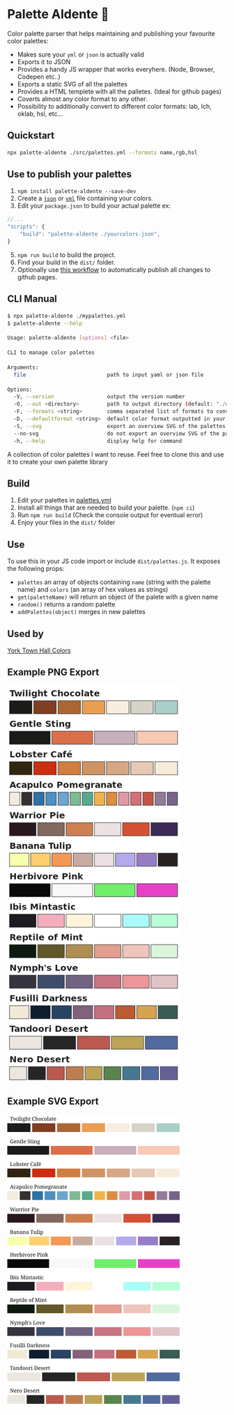 # Palette Aldente 🍝

Color palette parser that helps maintaining and publishing your favourite color palettes:

- Makes sure your `yml` or `json` is actually valid
- Exports it to JSON
- Provides a handy JS wrapper that works everyhere. (Node, Browser, Codepen etc..)
- Exports a static SVG of all the palettes
- Provides a HTML templete with all the palletes. (Ideal for github pages)
- Coverts almost any color format to any other.
- Possibility to additionally convert to different color formats: lab, lch, oklab, hsl, etc...

## Quickstart
  
```bash
npx palette-aldente ./src/palettes.yml --formats name,rgb,hsl
```

## Use to publish your palettes

1. `npm install palette-aldente --save-dev`
2. Create a [`json`](https://github.com/studioyorktown/coloryorktownhall/blob/main/src/merged.json) or [`yml`](https://github.com/meodai/palette-aldente/blob/main/src/palettes.yml) file containing your colors.
3. Edit your `package.json` to build your actual palette ex: 
```js
//...
"scripts": {
    "build": "palette-aldente ./yourcolors.json",
}
```
5. `npm run build` to build the project.
6. Find your build in the `dist/` folder.
7. Optionally use [this workflow](https://github.com/meodai/palette-aldente/blob/main/.github/workflows/node.js.yml) to automatically publish all changes to github pages.

## CLI Manual

```bash
$ npx palette-aldente ./mypalettes.yml 
$ palette-aldente --help

Usage: palette-aldente [options] <file>

CLI to manage color palettes

Arguments:
  file                          path to input yaml or json file

Options:
  -V, --version                 output the version number
  -O, --out <directory>         path to output directory (default: "./dist")
  -F, --formats <string>        comma separated list of formats to convert to
  -D, --defaultformat <string>  default color format outputted in your target file (default: "hex")
  -S, --svg                     export an overview SVG of the palettes (default: true)
  --no-svg                      do not export an overview SVG of the palettes
  -h, --help                    display help for command
```

A collection of color palettes I want to reuse.
Feel free to clone this and use it to create your own palette library

## Build

1. Edit your palettes in [palettes.yml](/src/palettes.yml)
2. Install all things that are needed to build your palette. (`npm ci`)
3. Run `npm run build` (Check the console output for eventual error)
4. Enjoy your files in the `dist/` folder

## Use

To use this in your JS code import or include `dist/palettes.js`. It exposes the following props:
- `palettes` an array of objects containing `name` (string with the palette name) and `colors` (an array of hex values as strings)
- `get(paletteName)` will return an object of the palete with a given name
- `random()` returns a random palette
- `addPalettes(object)` merges in new palettes

## Used by
[York Town Hall Colors](https://github.com/studioyorktown/coloryorktownhall)

## Example PNG Export

![List of Palettes as PNG](/dist/palettes.png)

## Example SVG Export

![List of Palettes as SVG](/dist/palettes.svg)

